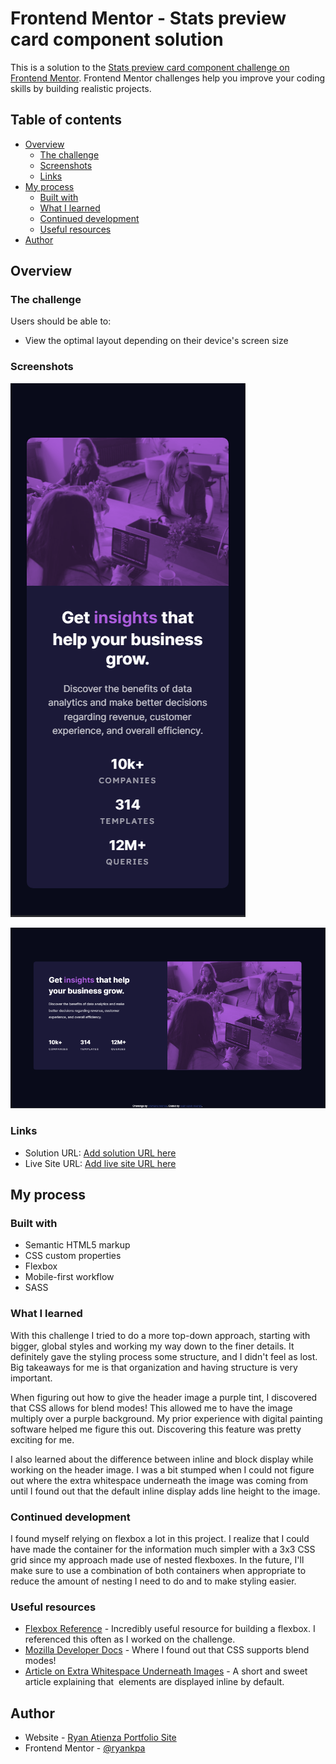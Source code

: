 # Frontend Mentor - Stats preview card component solution

This is a solution to the [Stats preview card component challenge on Frontend Mentor](https://www.frontendmentor.io/challenges/stats-preview-card-component-8JqbgoU62). Frontend Mentor challenges help you improve your coding skills by building realistic projects. 

## Table of contents

- [Overview](#overview)
  - [The challenge](#the-challenge)
  - [Screenshots](#screenshots)
  - [Links](#links)
- [My process](#my-process)
  - [Built with](#built-with)
  - [What I learned](#what-i-learned)
  - [Continued development](#continued-development)
  - [Useful resources](#useful-resources)
- [Author](#author)

## Overview

### The challenge

Users should be able to:

- View the optimal layout depending on their device's screen size

### Screenshots

![screenshot of mobile layout](./screenshot_mobile.png)

![screenshot of desktop layout](./screenshot_desktop.png)

### Links

- Solution URL: [Add solution URL here](https://your-solution-url.com)
- Live Site URL: [Add live site URL here](https://your-live-site-url.com)

## My process

### Built with

- Semantic HTML5 markup
- CSS custom properties
- Flexbox
- Mobile-first workflow
- SASS

### What I learned

With this challenge I tried to do a more top-down approach, starting with bigger, global styles and working my way down to the finer details. It definitely gave the styling process some structure, and I didn't feel as lost. Big takeaways for me is that organization and having structure is very important.

When figuring out how to give the header image a purple tint, I discovered that CSS allows for blend modes! This allowed me to have the image multiply over a purple background. My prior experience with digital painting software helped me figure this out. Discovering this feature was pretty exciting for me.

I also learned about the difference between inline and block display while working on the header image. I was a bit stumped when I could not figure out where the extra whitespace underneath the image was coming from until I found out that the default inline display adds line height to the image.

### Continued development

I found myself relying on flexbox a lot in this project. I realize that I could have made the container for the information much simpler with a 3x3 CSS grid since my approach made use of nested flexboxes. In the future, I'll make sure to use a combination of both containers when appropriate to reduce the amount of nesting I need to do and to make styling easier.

### Useful resources

- [Flexbox Reference](https://css-tricks.com/snippets/css/a-guide-to-flexbox/) - Incredibly useful resource for building a flexbox. I referenced this often as I worked on the challenge.
- [Mozilla Developer Docs](https://developer.mozilla.org/en-US/docs/Web/CSS/mix-blend-mode) - Where I found out that CSS supports blend modes!
- [Article on Extra Whitespace Underneath Images](https://www.tutorialrepublic.com/faq/how-to-remove-white-space-under-an-image-using-css.php) - A short and sweet article explaining that <img> elements are displayed inline by default.

## Author

- Website - [Ryan Atienza Portfolio Site](https://ryankpa.github.io/)
- Frontend Mentor - [@ryankpa](https://www.frontendmentor.io/profile/ryankpa)